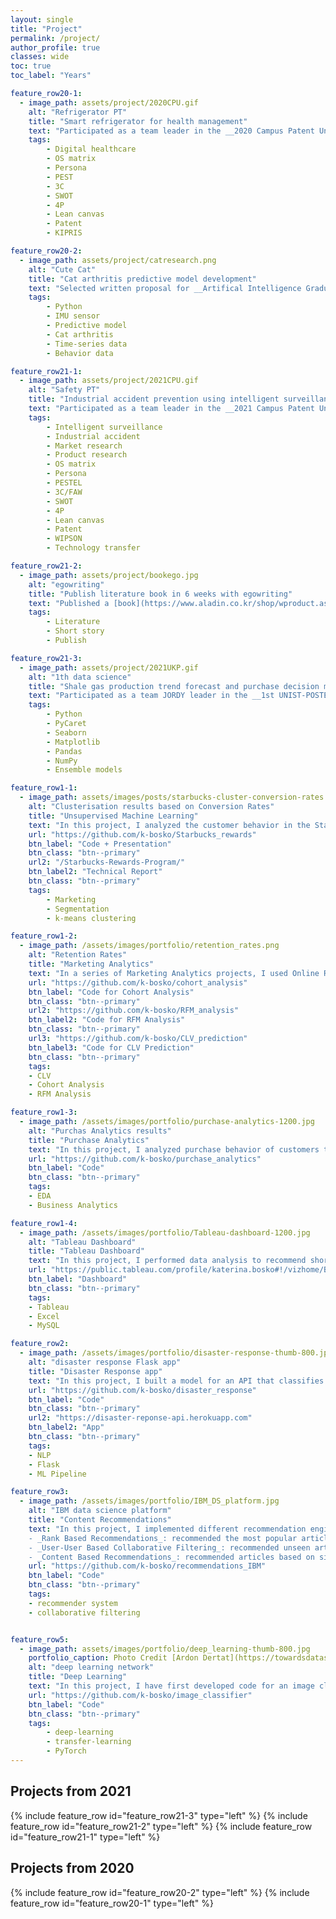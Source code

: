 ```yaml
---
layout: single
title: "Project"
permalink: /project/
author_profile: true
classes: wide
toc: true
toc_label: "Years"

feature_row20-1:
  - image_path: assets/project/2020CPU.gif
    alt: "Refrigerator PT"
    title: "Smart refrigerator for health management"
    text: "Participated as a team leader in the __2020 Campus Patent Universiade__. Suggested a smart refrigerator with a platform service that communicates with trainers and competes with users for health scores to Samsung Electronics. After passing the report, participated in a presentation session as a team leader and speech. Received the __Samsung Electronics Vice Chairman Award__ as the Excellence Prize."
    tags:
        - Digital healthcare
        - OS matrix
        - Persona
        - PEST
        - 3C
        - SWOT
        - 4P
        - Lean canvas
        - Patent
        - KIPRIS

feature_row20-2:
  - image_path: assets/project/catresearch.png
    alt: "Cute Cat"
    title: "Cat arthritis predictive model development"
    text: "Selected written proposal for __Artifical Intelligence Graduate School Creative Autonomous Research Program__, predictive model development for the probability of developing arthritis based on cat position, acceleration, and angular velocity data as a control experiment. 9-axis IMU sensor [MetaMotionS+](https://mbientlab.com/store/metamotions-p/) selection and experiment manual were written. preprocessing time-series data in GB units after data collection"
    tags:
        - Python
        - IMU sensor
        - Predictive model
        - Cat arthritis
        - Time-series data
        - Behavior data

feature_row21-1:
  - image_path: assets/project/2021CPU.gif
    alt: "Safety PT"
    title: "Industrial accident prevention using intelligent surveillance system"
    text: "Participated as a team leader in the __2021 Campus Patent Universiade__. Establishment of a training dataset for risk behavior and accident recognition models and a solution for preventing and coping with industrial accidents to ETRI. Market research focusing on industrial accident reports and laws and government policies that analyze the accident rate and death rate. Automatic object and motion information extraction and labeling system design using images. Patent analysis and avoidance design. Suggested areas of expected gross profit based on expected growth rate, social contribution, and expandable business areas. Expert advisory services such as major professors, corporate, institutional and factory officials, and patent attorneys. After accepted the report, participated in a presentation session as a team leader and speech."
    tags:
        - Intelligent surveillance
        - Industrial accident
        - Market research
        - Product research
        - OS matrix
        - Persona
        - PESTEL
        - 3C/FAW
        - SWOT
        - 4P
        - Lean canvas
        - Patent
        - WIPSON
        - Technology transfer

feature_row21-2:
  - image_path: assets/project/bookego.jpg
    alt: "egowriting"
    title: "Publish literature book in 6 weeks with egowriting"
    text: "Published a [book](https://www.aladin.co.kr/shop/wproduct.aspx?ItemId=272558882) after professional literary writers coached 9 socioculturally diverse people for 6 weeks. I wrote a short story titled 'Wind and Blooms', the story of a boy who has been wound by his family and society growing up."
    tags:
        - Literature
        - Short story
        - Publish

feature_row21-3:
  - image_path: assets/project/2021UKP.gif
    alt: "1th data science"
    title: "Shale gas production trend forecast and purchase decision making"
    text: "Participated as a team JORDY leader in the __1st UNIST-POSTECH-KAIST Data Science Competition__. Predicting production time series data with AutoML library PyCaret. 0-1 Integer Programming to make a production well purchase decision. Retention of missing values and comparison of mean, median, and mode treatment and consideration of data uniqueness. Prevention of overfitting using k-fold Cross Validation. Suggest to Korea National Oil Corporation to add Reynolds number as a feature related to shale gas. Since selected for the top 12 teams, participated in a presentation session as a team leader. Received the __Silver Prize__ as __4th place__"
    tags:
        - Python
        - PyCaret
        - Seaborn
        - Matplotlib
        - Pandas
        - NumPy
        - Ensemble models

feature_row1-1:
  - image_path: assets/images/posts/starbucks-cluster-conversion-rates.png
    alt: "Clusterisation results based on Conversion Rates"
    title: "Unsupervised Machine Learning"
    text: "In this project, I analyzed the customer behavior in the Starbucks Rewards Mobile App. After signing up for the app, customers receive promotions every few days. The task was to identify which customers are influenced by promotional offers the most and what types of offers to send them in order to maximize the revenue. I used PCA and K-Means clustering to arrive at 3 customer segments (Disinterested, BOGO, Discount) based on Average Conversion Rates and explored their demographic profiles and shopping habits."
    url: "https://github.com/k-bosko/Starbucks_rewards"
    btn_label: "Code + Presentation"
    btn_class: "btn--primary"
    url2: "/Starbucks-Rewards-Program/"
    btn_label2: "Technical Report"
    btn_class: "btn--primary"
    tags:
        - Marketing
        - Segmentation
        - k-means clustering

feature_row1-2:
  - image_path: /assets/images/portfolio/retention_rates.png
    alt: "Retention Rates"
    title: "Marketing Analytics"
    text: "In a series of Marketing Analytics projects, I used Online Retail II dataset to create cohorts based on monthly data, calculated retention rates and visualized them via a heatmap. Then I created RFM (Recency, Frequency, Monetary) segments, calculated RFM Score for each customer and segmented into 3 custom segments 'Top', 'Middle' and 'Low' based on the total RFM Score. Finally, I calculated the revenue-based CLV (Customer Lifetime Value) for each customer."
    url: "https://github.com/k-bosko/cohort_analysis"
    btn_label: "Code for Cohort Analysis"
    btn_class: "btn--primary"
    url2: "https://github.com/k-bosko/RFM_analysis"
    btn_label2: "Code for RFM Analysis"
    btn_class: "btn--primary"
    url3: "https://github.com/k-bosko/CLV_prediction"
    btn_label3: "Code for CLV Prediction"
    btn_class: "btn--primary"
    tags:
    - CLV
    - Cohort Analysis
    - RFM Analysis

feature_row1-3:
  - image_path: /assets/images/portfolio/purchase-analytics-1200.jpg
    alt: "Purchas Analytics results"
    title: "Purchase Analytics"
    text: "In this project, I analyzed purchase behavior of customers that bought 5 different brands of chocolate bars in a physical FMCG store during 2 years. In total, they made 58,693 transactions, captured through the loyalty cards they used at checkout. Based on the results of customer segmentation, I explored the segments sizes and answered the following business questions: 1. How often do people from different segments visit the store? 2. What brand do customer segments prefer on average? 3. How much revenue each customer segment brings?"
    url: "https://github.com/k-bosko/purchase_analytics"
    btn_label: "Code"
    btn_class: "btn--primary"
    tags:
    - EDA
    - Business Analytics

feature_row1-4:
  - image_path: /assets/images/portfolio/Tableau-dashboard-1200.jpg
    alt: "Tableau Dashboard"
    title: "Tableau Dashboard"
    text: "In this project, I performed data analysis to recommend short-term renting strategy for Watershed, a residential rental properties firm. To do this, I extracted relevant data from a real estate MySQL database, analyzed data in Excel to identify the best opportunities to increase revenue and maximize profits and created a Tableau dashboard to show the results of a sensitivity analysis."
    url: "https://public.tableau.com/profile/katerina.bosko#!/vizhome/Bosko_dashboardforWatershedproperties/FinalDashboard"
    btn_label: "Dashboard"
    btn_class: "btn--primary"
    tags:
    - Tableau
    - Excel
    - MySQL

feature_row2:
  - image_path: /assets/images/portfolio/disaster-response-thumb-800.jpg
    alt: "disaster response Flask app"
    title: "Disaster Response app"
    text: "In this project, I built a model for an API that classifies disaster messages. The datasets provided by Figure Eight contain real messages sent during disaster events and their respective categories. The task was to train the supervised ML classifier to automate categorization of the new messages so that different disaster relief agencies would receive only relevant ones. The model was then deployed as a Python Flask app to Heroku."
    url: "https://github.com/k-bosko/disaster_response"
    btn_label: "Code"
    btn_class: "btn--primary"
    url2: "https://disaster-reponse-api.herokuapp.com"
    btn_label2: "App"
    btn_class: "btn--primary"
    tags:
    - NLP
    - Flask
    - ML Pipeline

feature_row3:
  - image_path: /assets/images/portfolio/IBM_DS_platform.jpg
    alt: "IBM data science platform"
    title: "Content Recommendations"
    text: "In this project, I implemented different recommendation engines for users of the IBM Watson Studio platform. <br>
    - _Rank Based Recommendations_: recommended the most popular articles based on the highest user interactions <br>
    - _User-User Based Collaborative Filtering_: recommended unseen articles that were viewed by most similar users <br>
    - _Content Based Recommendations_: recommended articles based on similarity of content <br>"
    url: "https://github.com/k-bosko/recommendations_IBM"
    btn_label: "Code"
    btn_class: "btn--primary"
    tags:
    - recommender system
    - collaborative filtering


feature_row5:
  - image_path: assets/images/portfolio/deep_learning-thumb-800.jpg
    portfolio_caption: Photo Credit [Ardon Dertat](https://towardsdatascience.com/applied-deep-learning-part-1-artificial-neural-networks-d7834f67a4f6)
    alt: "deep learning network"
    title: "Deep Learning"
    text: "In this project, I have first developed code for an image classifier built with PyTorch in Jupyter Notebook, then converted it into a command line application. The application allows you to choose one of the pretrained architectures, specify different hyperparameters (learning rate, hidden layers, epochs) and use either GPU or CPU for training. I also implemented saving the checkpoints so that you can continue training if stopped. Image Classifier predicts 102 flower categories. "
    url: "https://github.com/k-bosko/image_classifier"
    btn_label: "Code"
    btn_class: "btn--primary"
    tags:
        - deep-learning
        - transfer-learning
        - PyTorch
---
```

## Projects from 2021
{% include feature_row id="feature_row21-3" type="left" %}
<a name="Shale gas production prediction and decision-making"></a>
{% include feature_row id="feature_row21-2" type="left" %}
<a name="Industrial accident prevention using intelligent surveillance"></a>
{% include feature_row id="feature_row21-1" type="left" %}
<a name="Publish literature book in 6 weeks with egowriting"></a>

## Projects from 2020
{% include feature_row id="feature_row20-2" type="left" %}
<a name="Cat arthritis predictive model development"></a>
{% include feature_row id="feature_row20-1" type="left" %}
<a name="Smart refrigerator for health management"></a>

<!-- &nbsp;
<a name="Signal-Processing">
{% include feature_row id="feature_row1-0" type="left" %}
{% include feature_row id="feature_row5" type="left" %}
<a name="Deep-Learning">
{% include feature_row id="feature_row1-1" type="left" %}
<a name="Marketing-Analytics"></a>
{% include feature_row id="feature_row1-2" type="left" %}
<a name="Purchase-Analytics"></a>
{% include feature_row id="feature_row1-3" type="left" %}
<a name="Tableau-Dashboard"></a>
{% include feature_row id="feature_row1-4" type="left" %}
<a name="Digital-Marketing"></a>
{% include feature_row id="feature_row4" type="left" %}
<a name="Recommender-System"></a>
{% include feature_row id="feature_row3" type="left" %} -->


